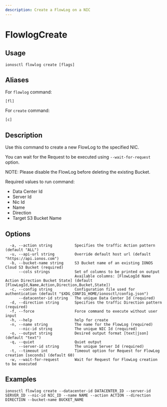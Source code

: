 ```yaml
---
description: Create a FlowLog on a NIC
---
```


# FlowlogCreate

## Usage

```text
ionosctl flowlog create [flags]
```

## Aliases

For `flowlog` command:

```text
[fl]
```

For `create` command:

```text
[c]
```

## Description

Use this command to create a new FlowLog to the specified NIC.

You can wait for the Request to be executed using `--wait-for-request` option.

NOTE: Please disable the FlowLog before deleting the existing Bucket.

Required values to run command:

* Data Center Id
* Server Id
* Nic Id 
* Name
* Direction
* Target S3 Bucket Name

## Options

```text
  -a, --action string          Specifies the traffic Action pattern (default "ALL")
  -u, --api-url string         Override default host url (default "https://api.ionos.com")
  -b, --bucket-name string     S3 Bucket name of an existing IONOS Cloud S3 Bucket (required)
      --cols strings           Set of columns to be printed on output 
                               Available columns: [FlowLogId Name Action Direction Bucket State] (default [FlowLogId,Name,Action,Direction,Bucket,State])
  -c, --config string          Configuration file used for authentication (default "$XDG_CONFIG_HOME/ionosctl/config.json")
      --datacenter-id string   The unique Data Center Id (required)
  -d, --direction string       Specifies the traffic Direction pattern (required)
  -f, --force                  Force command to execute without user input
  -h, --help                   help for create
  -n, --name string            The name for the FlowLog (required)
      --nic-id string          The unique NIC Id (required)
  -o, --output string          Desired output format [text|json] (default "text")
  -q, --quiet                  Quiet output
      --server-id string       The unique Server Id (required)
  -t, --timeout int            Timeout option for Request for FlowLog creation [seconds] (default 60)
  -w, --wait-for-request       Wait for Request for FlowLog creation to be executed
```

## Examples

```text
ionosctl flowlog create --datacenter-id DATACENTER_ID --server-id SERVER_ID --nic-id NIC_ID --name NAME --action ACTION --direction DIRECTION --bucket-name BUCKET_NAME
```


